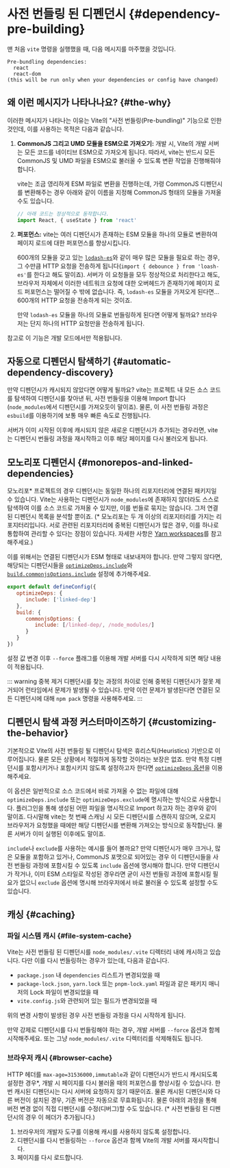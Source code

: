 # 사전 번들링 된 디펜던시 {#dependency-pre-building}

맨 처음 `vite` 명령을 실행했을 때, 다음 메시지를 마주했을 것입니다.

```
Pre-bundling dependencies:
  react
  react-dom
(this will be run only when your dependencies or config have changed)
```

## 왜 이런 메시지가 나타나나요? {#the-why}

이러한 메시지가 나타나는 이유는 Vite의 "사전 번들링(Pre-bundling)" 기능으로 인한 것인데, 이를 사용하는 목적은 다음과 같습니다.

1. **CommonJS 그리고 UMD 모듈을 ESM으로 가져오기:** 개발 시, Vite의 개발 서버는 모든 코드를 네이티브 ESM으로 가져오게 됩니다. 따라서, vite는 반드시 모든 CommonJS 및 UMD 파일을 ESM으로 불러올 수 있도록 변환 작업을 진행해줘야 합니다.

   vite는 조금 영리하게 ESM 파일로 변환을 진행하는데, 가령 CommonJS 디펜던시를 변환해주는 경우 아래와 같이 이름을 지정해 CommonJS 형태의 모듈을 가져올 수도 있습니다.

   ```js
   // 아래 코드는 정상적으로 동작합니다.
   import React, { useState } from 'react'
   ```

2. **퍼포먼스:** vite는 여러 디펜던시가 존재하는 ESM 모듈을 하나의 모듈로 변환하여 페이지 로드에 대한 퍼포먼스를 향상시킵니다.

   600개의 모듈을 갖고 있는 [`lodash-es`](https://unpkg.com/browse/lodash-es/)와 같이 매우 많은 모듈을 필요로 하는 경우, 그 수만큼 HTTP 요청을 전송하게 됩니다(`import { debounce } from 'loash-es'`를 한다고 해도 말이죠). 서버가 이 요청들을 모두 정상적으로 처리한다고 해도, 브라우저 자체에서 이러한 네트워크 요청에 대한 오버헤드가 존재하기에 페이지 로드 퍼포먼스는 떨어질 수 밖에 없습니다. 즉, `lodash-es` 모듈을 가져오게 된다면... 600개의 HTTP 요청을 전송하게 되는 것이죠.

   만약 `lodash-es` 모듈을 하나의 모듈로 번들링하게 된다면 어떻게 될까요? 브라우저는 단지 하나의 HTTP 요청만을 전송하게 됩니다.

참고로 이 기능은 개발 모드에서만 적용됩니다.

## 자동으로 디펜던시 탐색하기 {#automatic-dependency-discovery}

만약 디펜던시가 캐시되지 않았다면 어떻게 될까요? vite는 프로젝트 내 모든 소스 코드를 탐색하여 디펜던시를 찾아낸 뒤, 사전 번들링을 이용해 Import 합니다(`node_modules`에서 디펜던시를 가져오듯이 말이죠). 물론, 이 사전 번들링 과정은 `esbuild`를 이용하기에 보통 매우 빠른 속도로 진행됩니다.

서버가 이미 시작된 이후에 캐시되지 않은 새로운 디펜던시가 추가되는 경우라면, vite는 디펜던시 번들링 과정을 재시작하고 이후 해당 페이지를 다시 불러오게 됩니다.

## 모노리포 디펜던시 {#monorepos-and-linked-dependencies}

모노리포\* 프로젝트의 경우 디펜던시는 동일한 하나의 리포지터리에 연결된 패키지일 수 있습니다. Vite는 사용하는 디펜던시가 `node_modules`에 존재하지 않더라도 스스로 탐색하여 이를 소스 코드로 가져올 수 있지만, 이를 번들로 묶지는 않습니다. 그저 연결된 디펜던시 목록을 분석할 뿐이죠. (\* 모노리포는 두 개 이상의 리포지터리를 가지는 리포지터리입니다. 서로 관련된 리포지터리에 중복된 디펜던시가 많은 경우, 이를 하나로 통합하여 관리할 수 있다는 장점이 있습니다. 자세한 사항은 [Yarn workspaces](https://classic.yarnpkg.com/en/docs/workspaces/)를 참고해주세요.)

이를 위해서는 연결된 디펜던시가 ESM 형태로 내보내져야 합니다. 만약 그렇지 않다면, 해당되는 디펜던시들을 [`optimizeDeps.include`](/config/#optimizedeps-include)와 [`build.commonjsOptions.include`](/config/#build-commonjsoptions) 설정에 추가해주세요.

```js
export default defineConfig({
   optimizeDeps: {
      include: ['linked-dep']
   },
   build: {
      commonjsOptions: {
         include: [/linked-dep/, /node_modules/]
      }
   }
})
```

설정 값 변경 이후 `--force` 플래그를 이용해 개발 서버를 다시 시작하게 되면 해당 내용이 적용됩니다.

::: warning 중복 제거
디펜던시를 찾는 과정의 차이로 인해 중복된 디펜던시가 잘못 제거되어 런타임에서 문제가 발생될 수 있습니다. 만약 이런 문제가 발생된다면 연결된 모든 디펜던시에 대해 `npm pack` 명령을 사용해주세요.
:::

## 디펜던시 탐색 과정 커스터마이즈하기 {#customizing-the-behavior}

기본적으로 Vite의 사전 번들링 될 디펜던시 탐색은 휴리스틱(Heuristics) 기반으로 이루어집니다. 물론 모든 상황에서 적절하게 동작할 것이라는 보장은 없죠. 만약 특정 디펜던시를 포함시키거나 포함시키지 않도록 설정하고자 한다면 [`optimizeDeps` 옵션](/config/#dep-optimization-options)을 이용해주세요.

이 옵션은 일반적으로 소스 코드에서 바로 가져올 수 없는 파일에 대해 `optimizeDeps.include` 또는 `optimizeDeps.exclude`에 명시하는 방식으로 사용합니다. 플러그인을 통해 생성된 어떤 파일을 명시적으로 Import 하고자 하는 경우와 같이 말이죠. 다시말해 vite는 첫 번째 스캐닝 시 모든 디펜던시를 스캔하지 않으며, 오로지 브라우저가 요청했을 때에만 해당 디펜던시를 변환해 가져오는 방식으로 동작합닌다. 물론 서버가 이미 실행된 이후에도 말이죠.

`include`나 `exclude`를 사용하는 예시를 들어 볼까요? 만약 디펜던시가 매우 크거나, 많은 모듈을 포함하고 있거나, CommonJS 포맷으로 되어있는 경우 이 디펜던시들을 사전 번들링 과정에 포함시킬 수 있도록 `include` 옵션에 명시해야 합니다. 만약 디펜던시가 작거나, 이미 ESM 스타일로 작성된 경우라면 굳이 사전 번들링 과정에 포함시킬 필요가 없으니 `exclude` 옵션에 명시해 브라우저에서 바로 불러올 수 있도록 설정할 수도 있습니다.

## 캐싱 {#caching}

### 파일 시스템 캐시 {#file-system-cache}

Vite는 사전 번들링 된 디펜던시를 `node_modules/.vite` 디렉터리 내에 캐시하고 있습니다. 다만 이를 다시 번들링하는 경우가 있는데, 다음과 같습니다.

- `package.json` 내 `dependencies` 리스트가 변경되었을 때
- `package-lock.json`, `yarn.lock` 또는 `pnpm-lock.yaml` 파일과 같은 패키지 매니저의 Lock 파일이 변경되었을 때
- `vite.config.js`와 관련되어 있는 필드가 변경되었을 때

위의 변경 사항이 발생된 경우 사전 번들링 과정을 다시 시작하게 됩니다.

만약 강제로 디펜던시를 다시 번들링해야 하는 경우, 개발 서버를 `--force` 옵션과 함께 시작해주세요. 또는 그냥 `node_modules/.vite` 디렉터리를 삭제해줘도 됩니다.

### 브라우저 캐시 {#browser-cache}

HTTP 헤더를 `max-age=31536000,immutable`과 같이 디펜던시가 반드시 캐시되도록 설정한 경우\*, 개발 시 페이지를 다시 불러올 때의 퍼포먼스를 향상시킬 수 있습니다. 한 번 캐시된 디펜던시는 다시 서버에 요청하지 않기 때문이죠. 물론 캐시된 디펜던시와 다른 버전이 설치된 경우, 기존 버전은 자동으로 무효화됩니다. 물론 아래의 과정을 통해 버전 변경 없이 직접 디펜던시를 수정(디버그)할 수도 있습니다. (\* 사전 번들링 된 디펜던시의 경우 이 헤더가 추가됩니다.)

1. 브라우저의 개발자 도구를 이용해 캐시를 사용하지 않도록 설정합니다.
2. 디펜던시를 다시 번들링하는 `--force` 옵션과 함께 Vite의 개발 서버를 재시작합니다.
3. 페이지를 다시 로드합니다.
